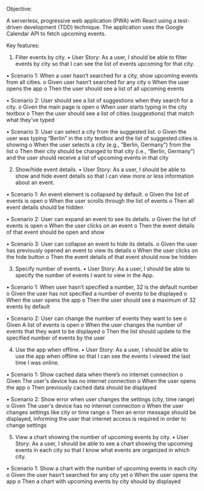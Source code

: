 Objective:

A serverless, progressive web application (PWA) with React using a test-driven development (TDD) technique. The application uses the Google Calendar API to fetch upcoming events.

Key features:

1. Filter events by city.
•	User Story: As a user, I should be able to filter events by city so that I can see the list of events upcoming for that city.

•	Scenario 1: When a user hasn’t searched for a city, show upcoming events from all cities.
o	Given user hasn’t searched for any city
o	When the user opens the app
o	Then the user should see a list of all upcoming events

•	Scenario 2: User should see a list of suggestions when they search for a city.
o	Given the main page is open
o	When user starts typing in the city textbox
o	Then the user should see a list of cities (suggestions) that match what they’ve typed

•	Scenario 3: User can select a city from the suggested list.
o	Given the user was typing “Berlin” in the city textbox and the list of suggested cities is showing
o	When the user selects a city (e.g., “Berlin, Germany”) from the list
o	Then their city should be changed to that city (i.e., “Berlin, Germany”) and the user should receive a list of upcoming events in that city

2. Show/hide event details.
•	User Story: As a user, I should be able to show and hide event details so that I can view more or less information about an event.

•	Scenario 1: An event element is collapsed by default.
o	Given the list of events is open
o	When the user scrolls through the list of events
o	Then all event details should be hidden

•	Scenario 2: User can expand an event to see its details.
o	Given the list of events is open
o	When the user clicks on an event
o	Then the event details of that event should be open and show

•	Scenario 3: User can collapse an event to hide its details.
o	Given the user has previously opened an event to view its details
o	When the user clicks on the hide button
o	Then the event details of that event should now be hidden

3. Specify number of events.
•	User Story: As a user, I should be able to specify the number of events I want to view in the App.

•	Scenario 1: When user hasn’t specified a number, 32 is the default number
o	Given the user has not specified a number of events to be displayed
o	When the user opens the app
o	Then the user should see a maximum of 32 events by default

•	Scenario 2: User can change the number of events they want to see
o	Given A list of events is open
o	When the user changes the number of events that they want to be displayed 
o	Then the list should update to the specified number of events by the user

4. Use the app when offline.
•	User Story: As a user, I should be able to use the app when offline so that I can see the events I viewed the last time I was online.

•	Scenario 1: Show cached data when there’s no internet connection
o	Given The user's device has no internet connection
o	When the user opens the app
o	Then previously cached data should be displayed

•	Scenario 2: Show error when user changes the settings (city, time range)
o	Given The user's device has no internet connection
o	When the user changes settings like city or time range
o	Then an error message should be displayed, informing the user that internet access is required in order to change settings

5. View a chart showing the number of upcoming events by city.
•	User Story: As a user, I should be able to see a chart showing the upcoming events in each city so that I know what events are organized in which city.

•	Scenario 1: Show a chart with the number of upcoming events in each city
o	Given the user hasn’t searched for any city yet
o	When the user opens the app
o	Then a chart with upcoming events by city should by displayed

